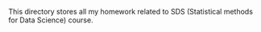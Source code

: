 This directory stores all my homework related to SDS (Statistical methods for Data Science) course.
